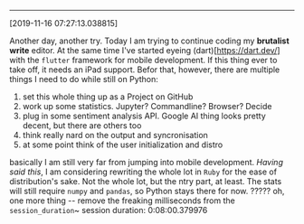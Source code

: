 ***
[2019-11-16 07:27:13.038815]

Another day, another try. Today I am trying to continue coding my **brutalist write** editor. At the same time I've started eyeing (dart)[https://dart.dev/] with the `flutter` framework for mobile development. If this thing ever to take off, it needs an iPad support.
Befor that, however, there are multiple things I need to do while still on Python:
1. set this whole thing up as a Project on GitHub
2. work up some statistics. Jupyter? Commandline? Browser? Decide
3. plug in some sentiment analysis API. Google AI thing looks pretty decent, but there are others too
4. think really nard on the output and syncronisation
5. at some point think of the user initialization and distro

basically I am still very far from jumping into mobile development. *Having said this*, I am considering rewriting the whole lot in `Ruby` for the ease of distribution's sake. Not the whole lot, but the ntry part, at least. The stats will still require `numpy` and `pandas`, so Python stays there for now.
?????
oh, one more thing -- remove the freaking milliseconds from the `session_duration`~
session duration: 0:08:00.379976
